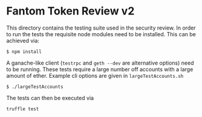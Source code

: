 # Fantom Token Review v2

This directory contains the testing suite used in the security review. In order
to run the tests the requisite node modules need to be installed. This can be
achieved via:

```
$ npm install
```

A ganache-like client (`testrpc` and `geth --dev` are alternative options) need to be running. These tests require a large number off accounts with a large amount of ether. Example cli options are given in `largeTestAccounts.sh`

```
$ ./largeTestAccounts
```

The tests can then be executed via 

```
truffle test
```
